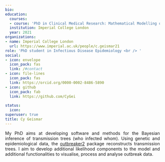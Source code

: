 ```yaml
---
bio:
education:
  courses:
  - course: 'PhD in Clinical Medical Research: Mathematical Modelling of Infectious Diseases' 
  institution: Imperial College London
  year: 2021
organizations:
- name: Imperial College London
  url: https://www.imperial.ac.uk/people/c.geismar21
role: 'PhD student in Infectious Disease Epidemiology <br /> '
social:
- icon: envelope
  icon_pack: fas
  link: /#contact
- icon: file-lines
  icon_pack: fas
  link: https://orcid.org/0000-0002-8486-5890
- icon: github
  icon_pack: fab
  link: https://github.com/CyGei
  
status:
  icon: 
superuser: true
title: Cy Geismar
---
```


<div style="text-align: justify">

My PhD aims at developing software and methods for the Bayesian inference of transmission trees (who infected whom). Using genetic and epidemiological data, the [outbreaker2](http://www.repidemicsconsortium.org/outbreaker2/) package reconstructs transmission trees. I aim to develop additional likelihood components to the model and additional functionalities to visualise, process and analyse outbreak data.

</div>
